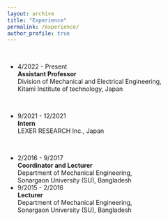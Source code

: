 ```yaml
---
layout: archive
title: "Experience"
permalink: /experience/
author_profile: true
---
```


<br>

* 4/2022 - Present
    <br> <b> Assistant Professor </b>
    <br> Division of Mechanical and Electrical Engineering,
    <br> Kitami Institute of technology, Japan

<br>

* 9/2021 - 12/2021
    <br> <b> Intern </b>
    <br> LEXER RESEARCH Inc., Japan

<br>

* 2/2016 - 9/2017
    <br> <b> Coordinator and Lecturer </b>
    <br> Department of Mechanical Engineering,
    <br> Sonargaon University (SU), Bangladesh
    <br>
* 9/2015 - 2/2016
    <br> <b> Lecturer </b>
    <br> Department of Mechanical Engineering,
    <br> Sonargaon University (SU), Bangladesh